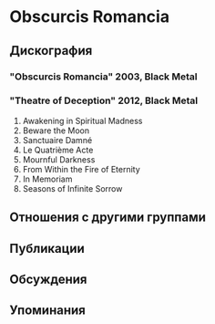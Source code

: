 # Obscurcis Romancia



## Дискография

### "Obscurcis Romancia" 2003, Black Metal



### "Theatre of Deception" 2012, Black Metal

1.	 Awakening in Spiritual Madness
2.	 Beware the Moon
3.	 Sanctuaire Damn&#233;
4.	 Le Quatri&#232;me Acte
5.	 Mournful Darkness
6.	 From Within the Fire of Eternity
7.	 In Memoriam
8.	 Seasons of Infinite Sorrow


## Отношения с другими группами


## Публикации


## Обсуждения


## Упоминания


